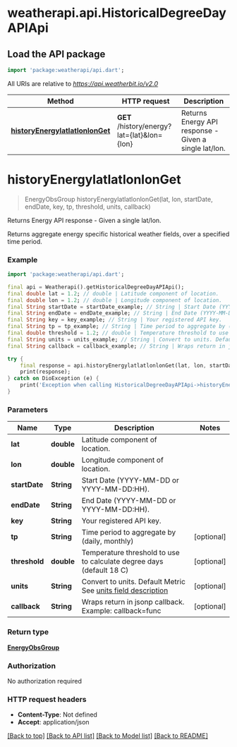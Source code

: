 # weatherapi.api.HistoricalDegreeDayAPIApi

## Load the API package
```dart
import 'package:weatherapi/api.dart';
```

All URIs are relative to *https://api.weatherbit.io/v2.0*

Method | HTTP request | Description
------------- | ------------- | -------------
[**historyEnergylatlatlonlonGet**](HistoricalDegreeDayAPIApi.md#historyenergylatlatlonlonget) | **GET** /history/energy?lat&#x3D;{lat}&amp;lon&#x3D;{lon} | Returns Energy API response  - Given a single lat/lon. 


# **historyEnergylatlatlonlonGet**
> EnergyObsGroup historyEnergylatlatlonlonGet(lat, lon, startDate, endDate, key, tp, threshold, units, callback)

Returns Energy API response  - Given a single lat/lon. 

Returns aggregate energy specific historical weather fields, over a specified time period.

### Example
```dart
import 'package:weatherapi/api.dart';

final api = Weatherapi().getHistoricalDegreeDayAPIApi();
final double lat = 1.2; // double | Latitude component of location.
final double lon = 1.2; // double | Longitude component of location.
final String startDate = startDate_example; // String | Start Date (YYYY-MM-DD or YYYY-MM-DD:HH).
final String endDate = endDate_example; // String | End Date (YYYY-MM-DD or YYYY-MM-DD:HH).
final String key = key_example; // String | Your registered API key.
final String tp = tp_example; // String | Time period to aggregate by (daily, monthly)
final double threshold = 1.2; // double | Temperature threshold to use to calculate degree days (default 18 C) 
final String units = units_example; // String | Convert to units. Default Metric See <a target='blank' href='/api/requests'>units field description</a>
final String callback = callback_example; // String | Wraps return in jsonp callback. Example: callback=func

try {
    final response = api.historyEnergylatlatlonlonGet(lat, lon, startDate, endDate, key, tp, threshold, units, callback);
    print(response);
} catch on DioException (e) {
    print('Exception when calling HistoricalDegreeDayAPIApi->historyEnergylatlatlonlonGet: $e\n');
}
```

### Parameters

Name | Type | Description  | Notes
------------- | ------------- | ------------- | -------------
 **lat** | **double**| Latitude component of location. | 
 **lon** | **double**| Longitude component of location. | 
 **startDate** | **String**| Start Date (YYYY-MM-DD or YYYY-MM-DD:HH). | 
 **endDate** | **String**| End Date (YYYY-MM-DD or YYYY-MM-DD:HH). | 
 **key** | **String**| Your registered API key. | 
 **tp** | **String**| Time period to aggregate by (daily, monthly) | [optional] 
 **threshold** | **double**| Temperature threshold to use to calculate degree days (default 18 C)  | [optional] 
 **units** | **String**| Convert to units. Default Metric See <a target='blank' href='/api/requests'>units field description</a> | [optional] 
 **callback** | **String**| Wraps return in jsonp callback. Example: callback=func | [optional] 

### Return type

[**EnergyObsGroup**](EnergyObsGroup.md)

### Authorization

No authorization required

### HTTP request headers

 - **Content-Type**: Not defined
 - **Accept**: application/json

[[Back to top]](#) [[Back to API list]](../README.md#documentation-for-api-endpoints) [[Back to Model list]](../README.md#documentation-for-models) [[Back to README]](../README.md)

